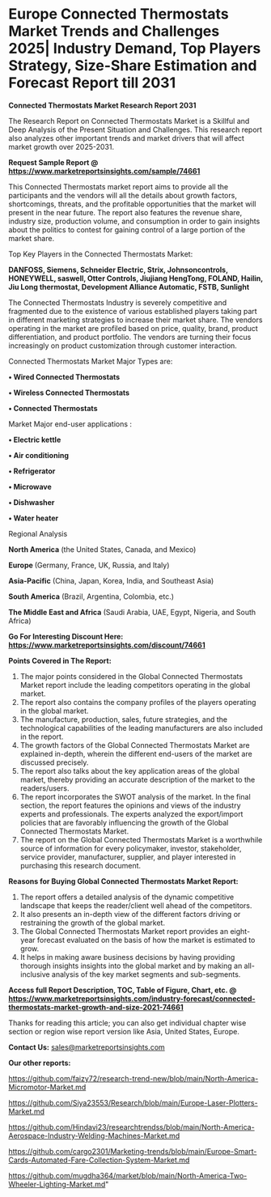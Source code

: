  # Europe Connected Thermostats Market Trends and Challenges 2025| Industry Demand, Top Players Strategy, Size-Share Estimation and Forecast Report till 2031

<strong>Connected Thermostats Market Research Report 2031</strong>

The Research Report on Connected Thermostats Market is a Skillful and Deep Analysis of the Present Situation and Challenges. This research report also analyzes other important trends and market drivers that will affect market growth over 2025-2031.

<strong>Request Sample Report @ <a href=https://www.marketreportsinsights.com/sample/74661>https://www.marketreportsinsights.com/sample/74661</a></strong>

This Connected Thermostats market report aims to provide all the participants and the vendors will all the details about growth factors, shortcomings, threats, and the profitable opportunities that the market will present in the near future. The report also features the revenue share, industry size, production volume, and consumption in order to gain insights about the politics to contest for gaining control of a large portion of the market share.

Top Key Players in the Connected Thermostats Market:

<strong>DANFOSS, Siemens, Schneider Electric, Strix, Johnsoncontrols, HONEYWELL, saswell, Otter Controls, Jiujiang HengTong, FOLAND, Hailin, Jiu Long thermostat, Development Alliance Automatic, FSTB, Sunlight</strong>

The Connected Thermostats Industry is severely competitive and fragmented due to the existence of various established players taking part in different marketing strategies to increase their market share. The vendors operating in the market are profiled based on price, quality, brand, product differentiation, and product portfolio. The vendors are turning their focus increasingly on product customization through customer interaction.

Connected Thermostats Market Major Types are:

<strong>• Wired Connected Thermostats

• Wireless Connected Thermostats

• Connected Thermostats</strong>

Market Major end-user applications :

<strong>• Electric kettle

• Air conditioning

• Refrigerator

• Microwave

• Dishwasher

• Water heater</strong>

Regional Analysis

</u><strong><b>North America</b></strong> (the United States, Canada, and Mexico)

<strong><b>Europe </b></strong>(Germany, France, UK, Russia, and Italy)

<strong><b>Asia-Pacific</b></strong> (China, Japan, Korea, India, and Southeast Asia)

<strong><b>South America</b></strong> (Brazil, Argentina, Colombia, etc.)

<strong><b>The Middle East and Africa</b></strong> (Saudi Arabia, UAE, Egypt, Nigeria, and South Africa)

<strong>Go For Interesting Discount Here: <a href=https://www.marketreportsinsights.com/discount/74661>https://www.marketreportsinsights.com/discount/74661</a></strong>

<strong>Points Covered in The Report:</strong>
<ol>
  <li>The major points considered in the Global Connected Thermostats Market report include the leading competitors operating in the global market.</li>
  <li>The report also contains the company profiles of the players operating in the global market.</li>
  <li>The manufacture, production, sales, future strategies, and the technological capabilities of the leading manufacturers are also included in the report.</li>
  <li>The growth factors of the Global Connected Thermostats Market are explained in-depth, wherein the different end-users of the market are discussed precisely.</li>
  <li>The report also talks about the key application areas of the global market, thereby providing an accurate description of the market to the readers/users.</li>
  <li>The report incorporates the SWOT analysis of the market. In the final section, the report features the opinions and views of the industry experts and professionals. The experts analyzed the export/import policies that are favorably influencing the growth of the Global Connected Thermostats Market.</li>
  <li>The report on the Global Connected Thermostats Market is a worthwhile source of information for every policymaker, investor, stakeholder, service provider, manufacturer, supplier, and player interested in purchasing this research document.</li>
</ol>
<strong>Reasons for Buying Global Connected Thermostats Market Report:</strong>

<ol>
  <li>The report offers a detailed analysis of the dynamic competitive landscape that keeps the reader/client well ahead of the competitors.</li>
  <li>It also presents an in-depth view of the different factors driving or restraining the growth of the global market.</li>
  <li>The Global Connected Thermostats Market report provides an eight-year forecast evaluated on the basis of how the market is estimated to grow.</li>
  <li>It helps in making aware business decisions by having providing thorough insights insights into the global market and by making an all-inclusive analysis of the key market segments and sub-segments.</li>
</ol>
<strong>Access full Report Description, TOC, Table of Figure, Chart, etc. @ <a href=https://www.marketreportsinsights.com/industry-forecast/connected-thermostats-market-growth-and-size-2021-74661>https://www.marketreportsinsights.com/industry-forecast/connected-thermostats-market-growth-and-size-2021-74661</a></strong>


Thanks for reading this article; you can also get individual chapter wise section or region wise report version like Asia, United States, Europe.

<strong>Contact Us:</strong>
sales@marketreportsinsights.com

<strong>Our other reports:</strong>

<a href=https://github.com/faizy72/research-trend-new/blob/main/North-America-Micromotor-Market.md>https://github.com/faizy72/research-trend-new/blob/main/North-America-Micromotor-Market.md</a>

<a href=https://github.com/Siya23553/Research/blob/main/Europe-Laser-Plotters-Market.md>https://github.com/Siya23553/Research/blob/main/Europe-Laser-Plotters-Market.md</a>

<a href=https://github.com/Hindavi23/researchtrendss/blob/main/North-America-Aerospace-Industry-Welding-Machines-Market.md>https://github.com/Hindavi23/researchtrendss/blob/main/North-America-Aerospace-Industry-Welding-Machines-Market.md</a>

<a href=https://github.com/cargo2301/Marketing-trends/blob/main/Europe-Smart-Cards-Automated-Fare-Collection-System-Market.md>https://github.com/cargo2301/Marketing-trends/blob/main/Europe-Smart-Cards-Automated-Fare-Collection-System-Market.md</a>

<a href=https://github.com/mugdha364/market/blob/main/North-America-Two-Wheeler-Lighting-Market.md>https://github.com/mugdha364/market/blob/main/North-America-Two-Wheeler-Lighting-Market.md</a>"
